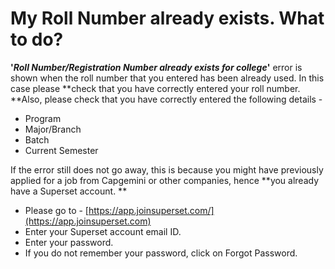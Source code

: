 # My Roll Number already exists. What to do?

**'**_**Roll Number/Registration Number already exists for college**_**'** error is shown when the roll number that you entered has been already used. In this case please **check that you have correctly entered your roll number. **Also, please check that you have correctly entered the following details -&#x20;

* Program
* Major/Branch
* Batch
* Current Semester

If the error still does not go away, this is because you might have previously applied for a job from Capgemini or other companies, hence **you already have a Superset account. **

* Please go to - [https://app.joinsuperset.com/](https://app.joinsuperset.com)
* Enter your Superset account email ID.
* Enter your password.
* If you do not remember your password, click on Forgot Password.

